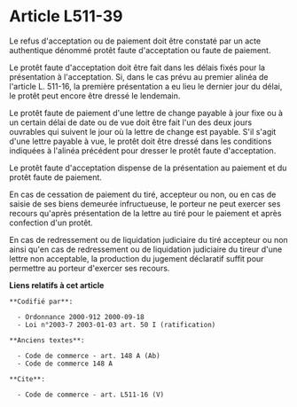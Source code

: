 # Article L511-39

Le refus d'acceptation ou de paiement doit être constaté par un acte authentique dénommé protêt faute d'acceptation ou faute
de paiement. 

Le protêt faute d'acceptation doit être fait dans les délais fixés pour la présentation à l'acceptation. Si, dans le cas
prévu au premier alinéa de l'article L. 511-16, la première présentation a eu lieu le dernier jour du délai, le protêt peut
encore être dressé le lendemain. 

Le protêt faute de paiement d'une lettre de change payable à jour fixe ou à un certain délai de date ou de vue doit être fait
l'un des deux jours ouvrables qui suivent le jour où la lettre de change est payable. S'il s'agit d'une lettre payable à vue,
le protêt doit être dressé dans les conditions indiquées à l'alinéa précédent pour dresser le protêt faute d'acceptation. 

Le protêt faute d'acceptation dispense de la présentation au paiement et du protêt faute de paiement. 

En cas de cessation de paiement du tiré, accepteur ou non, ou en cas de saisie de ses biens demeurée infructueuse, le porteur
ne peut exercer ses recours qu'après présentation de la lettre au tiré pour le paiement et après confection d'un protêt. 

En cas de redressement ou de liquidation judiciaire du tiré accepteur ou non ainsi qu'en cas de redressement ou de
liquidation judiciaire du tireur d'une lettre non acceptable, la production du jugement déclaratif suffit pour permettre au
porteur d'exercer ses recours.

**Liens relatifs à cet article**

	**Codifié par**:

	  - Ordonnance 2000-912 2000-09-18
	  - Loi n°2003-7 2003-01-03 art. 50 I (ratification)

	**Anciens textes**:

	  - Code de commerce - art. 148 A (Ab)
	  - Code de commerce 148 A

	**Cite**:

	  - Code de commerce - art. L511-16 (V)
